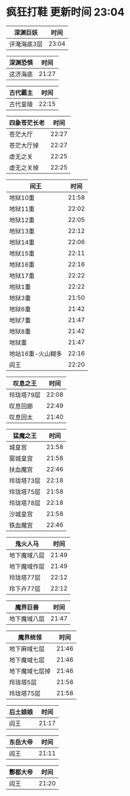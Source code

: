 # 疯狂打鞋 更新时间 23:04

| 深渊巨妖   | 时间    |
|--------|-------|
| 评淹海底3层 | 23:04 |

| 深渊恐惧   | 时间    |
|--------|-------|
| 这济海底 | 21:27 |

| 古代霸主   | 时间    |
|--------|-------|
| 古代皇陵 | 22:15 |

| 四象苍茫长老   | 时间    |
|--------|-------|
| 苍茫大厅 | 22:27 |
| 苍茫大厅掉 | 22:27 |
| 虚无之关 | 22:25 |
| 虚无之关掉 | 22:25 |

| 间王   | 时间    |
|--------|-------|
| 地狱10重 | 21:58 |
| 地狱11重 | 22:02 |
| 地狱12重 | 22:05 |
| 地狱13重 | 22:12 |
| 地狱14重 | 22:06 |
| 地狱15重 | 22:11 |
| 地狱16重 | 22:16 |
| 地狱17重 | 22:22 |
| 地狱1重 | 22:22 |
| 地狱3重 | 21:50 |
| 地狱6重 | 21:42 |
| 地狱7重 | 21:47 |
| 地狱8重 | 21:42 |
| 地狱重 | 21:47 |
| 地站16重-火山糊多 | 22:16 |
| 阎王 | 22:20 |

| 叹息之王   | 时间    |
|--------|-------|
| 玲珑塔79层 | 22:08 |
| 叹息回廊 | 22:49 |
| 叹息回太 | 21:40 |

| 猛魔之王   | 时间    |
|--------|-------|
| 城皇宫 | 21:58 |
| 窗城皇宫 | 21:58 |
| 扶血魔宫 | 22:46 |
| 玲珑塔73层 | 22:18 |
| 玲珑塔75层 | 21:58 |
| 玲珑塔78层 | 22:18 |
| 沙城皇宫 | 21:58 |
| 铁血魔宫 | 22:46 |

| 鬼火人马   | 时间    |
|--------|-------|
| 地下魔域八层 | 21:49 |
| 地下魔域作层 | 21:49 |
| 玲珑塔77层 | 22:12 |
| 玲下卉77层 | 22:12 |

| 魔界巨兽   | 时间    |
|--------|-------|
| 地下魔域八层 | 21:47 |

| 魔界统领   | 时间    |
|--------|-------|
| 地下麻域七层 | 21:46 |
| 地下魔域七层 | 21:46 |
| 地下魔域七层掉 | 21:46 |
| 玲珑塔5层 | 21:58 |
| 玲珑塔75层 | 21:58 |

| 后土娘娘   | 时间    |
|--------|-------|
| 阎王 | 21:17 |

| 东岳大帝   | 时间    |
|--------|-------|
| 阎王 | 21:11 |

| 酆都大帝   | 时间    |
|--------|-------|
| 阎王 | 21:20 |